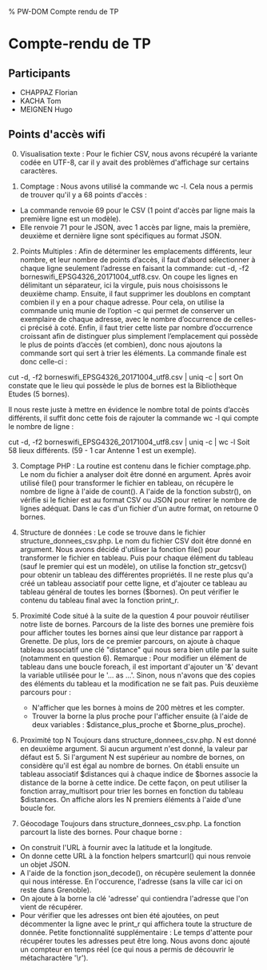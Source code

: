 % PW-DOM  Compte rendu de TP

# Compte-rendu de TP

## Participants 

* CHAPPAZ Florian
* KACHA Tom
* MEIGNEN Hugo

## Points d'accès wifi

0. Visualisation texte :
Pour le fichier CSV, nous avons récupéré la variante codée en UTF-8, car il y avait des problèmes d'affichage sur certains caractères.

1. Comptage :
Nous avons utilisé la commande wc -l.
Cela nous a permis de trouver qu'il y a 68 points d'accès :
- La commande renvoie 69 pour le CSV (1 point d'accès par ligne mais la première ligne est un modèle).
- Elle renvoie 71 pour le JSON, avec 1 accès par ligne, mais la première, deuxième et dernière ligne sont spécifiques au format JSON.

2. Points Multiples :
Afin de déterminer les emplacements différents, leur nombre, et leur nombre de points d’accès, il faut d’abord sélectionner à chaque ligne seulement l’adresse en faisant la commande: 
cut -d, -f2 borneswifi_EPSG4326_20171004_utf8.csv.
On coupe les lignes en délimitant un séparateur, ici la virgule, puis nous choisissons le deuxième champ. Ensuite, il faut supprimer les doublons en comptant combien il y en a pour chaque adresse. Pour cela, on utilise la commande uniq munie de l’option -c qui permet de conserver un exemplaire de chaque adresse, avec le nombre d’occurrence de celles-ci précisé à coté. Enfin, il faut trier cette liste par nombre d’occurrence croissant afin de distinguer plus simplement l’emplacement qui possède le plus de points d’accès (et combien), donc nous ajoutons la commande sort qui sert à trier  les éléments. La commande finale est donc celle-ci :

cut -d, -f2 borneswifi_EPSG4326_20171004_utf8.csv | uniq -c | sort
On constate que le lieu qui possède le plus de bornes est la Bibliothèque Etudes (5 bornes).

Il nous reste juste à mettre en évidence le nombre total de points d’accès différents, il suffit donc cette fois de rajouter la commande wc -l qui compte le nombre de ligne :

cut -d, -f2 borneswifi_EPSG4326_20171004_utf8.csv | uniq -c | wc -l
Soit 58 lieux différents. (59 - 1 car Antenne 1 est un exemple).

3. Comptage PHP :
La routine est contenu dans le fichier comptage.php.
Le nom du fichier a analyser doit être donné en argument.
Après avoir utilisé file() pour transformer le fichier en tableau, on récupère le nombre de ligne à l'aide de count().
A l'aide de la fonction substr(), on vérifie si le fichier est au format CSV ou JSON pour retirer le nombre de lignes adéquat.
Dans le cas d'un fichier d'un autre format, on retourne 0 bornes.

4. Structure de données :
Le code se trouve dans le fichier structure_donnees_csv.php.
Le nom du fichier CSV doit être donné en argument.
Nous avons décidé d'utiliser la fonction file() pour transformer le fichier en tableau.
Puis pour chaque élément du tableau (sauf le premier qui est un modèle), on utilise la fonction str_getcsv() pour obtenir un tableau des différentes propriétés.
Il ne reste plus qu'a créé un tableau associatif pour cette ligne, et d'ajouter ce tableau au tableau général de toutes les bornes ($bornes). On peut vérifier le contenu du tableau final avec la fonction print_r.

5. Proximité
Code situé à la suite de la question 4 pour pouvoir réutiliser notre liste de bornes.
Parcours de la liste des bornes une première fois pour afficher toutes les bornes ainsi que leur distance par rapport à Grenette.
De plus, lors de ce premier parcours, on ajoute à chaque tableau associatif une clé "distance" qui nous sera bien utile par la suite (notamment en question 6). 
Remarque : Pour modifier un élément de tableau dans une boucle foreach, il est important d'ajouter un '&' devant la variable utilisée pour le '... as ...'. Sinon, nous n'avons que des copies des éléments du tableau et la modification ne se fait pas.
Puis deuxième parcours pour :
    - N'afficher que les bornes à moins de 200 mètres et les compter.
    - Trouver la borne la plus proche pour l'afficher ensuite (à l'aide de deux variables : $distance_plus_proche et $borne_plus_proche).

6. Proximité top N
Toujours dans structure_donnees_csv.php.
N est donné en deuxième argument. Si aucun argument n'est donné, la valeur par défaut est 5.
Si l'argument N est supérieur au nombre de bornes, on considère qu'il est égal au nombre de bornes.
On établi ensuite un tableau associatif $distances qui à chaque indice de $bornes associe la distance de la borne à cette indice.
De cette façon, on peut utiliser la fonction array_multisort pour trier les bornes en fonction du tableau $distances.
On affiche alors les N premiers éléments à l'aide d'une boucle for.

7. Géocodage
Toujours dans structure_donnees_csv.php.
La fonction parcourt la liste des bornes. Pour chaque borne : 
- On construit l'URL à fournir avec la latitude et la longitude.
- On donne cette URL à la fonction helpers smartcurl() qui nous renvoie un objet JSON.
- A l'aide de la fonction json_decode(), on récupère seulement la donnée qui nous intéresse. En l'occurence, l'adresse (sans la ville car ici on reste dans Grenoble).
- On ajoute à la borne la clé 'adresse' qui contiendra l'adresse que l'on vient de récupérer.
- Pour vérifier que les adresses ont bien été ajoutées, on peut décommenter la ligne avec le print_r qui affichera toute la structure de donnée.
Petite fonctionnalité supplémentaire : Le temps d'attente pour récupérer toutes les adresses peut être long. Nous avons donc ajouté un compteur en temps réel (ce qui nous a permis de découvrir le métacharactère '\r').